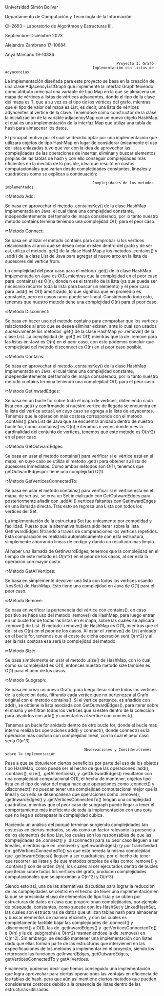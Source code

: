 Universidad Simón Bolívar

Departamento de Computación y Tecnología de la Información.

CI–2693 – Laboratorio de Algoritmos y Estructuras III.

Septiembre–Diciembre 2023



Alejandro Zambrano 17-10684

Anya Marcano 19-10336
                                           
                                                       Proyecto I: Grafo
                                            Implementación con listas de adyacencias

                          
La implementación diseñada para este proyecto se basa en la creación de una clase 
AdjacencyListGraph<T> que implemente la interfaz Graph<T> teniendo como atributo 
principal una variable de tipo Map en la que se almacena un mapa de vértices a 
listas de vértices adyacentes, donde el tipo de la clave del mapa es T, que a su 
vez es el tipo de los vértices del grafo, mientras que el tipo de valor del mapa 
es List<T>, es decir, una lista de vértices adyacentes al vértice de la clave. 
Teniéndose como constructor de la clase la inicialización de la variable 
adjacencyMap con un nuevo objeto HashMap, el cual es una implementación de la 
interfaz Map que utiliza una tabla de hash para almacenar los datos.


El principal motivo por el cual se decidió optar por una implementación que 
utilizara objetos de tipo HashMap en lugar de considerar únicamente el uso de listas 
enlazadas tuvo que ver con la idea de aprovechar las complejidades de las operaciones
de insertar, eliminar y buscar elementos propias de las tablas de hash y con ello 
conseguir complejidades más eficientes en la medida de lo posible, idea que resultó 
en costos computacionales que varían desde complejidades constantes, lineales y 
cuadráticas como se explican a continuación:

                          
                                            Complejidades de los metodos implementados                         


➱Método Add:

Se basa en aprovechar el metodo .containsKey() de la clase HashMap implementada en Java, 
el cual tiene una complejidad constante, independientemente del tamaño del mapa considerado,
por lo tanto nuestro metodo contains termina teniendo una complejidad O(1) para el peor caso.


➱Método Connect:

Se basa en utilizar el metodo contains para comprobar si los vertices relacionados al arco 
que se desea crear existen dentro del grafo y de ser así, utiliza el metodo .get() de la clase 
HashMap y los metodos .contains() y .add() de la clase List de Java para agregar el nuevo arco 
en la lista de sucesores del vertice from.

La complejidad del peor caso para el método .get() de la clase HashMap implementada en Java 
es O(1), mientras que la complejidad en el peor caso para .contains() es O(n), donde n es el 
tamaño de la lista (ya que puede ser necesario recorrer toda la lista para buscar un elemento)
y el peor caso para .add() es O(1) amortizado, lo que significa que en promedio es constante,
pero en casos raros puede ser lineal. Considerando todo esto, tenemos que nuestro metodo tiene
una complejidad O(n) para el peor caso.


➱Método Disconnect:

Se basa en hacer uso del metodo contains para comprobar que los vertices relacionados al arco 
que se desea eliminar existen, ante lo cual son usados sucesivamente los métodos .get() de la 
clase HashMap yo .remove() de la clase List. La complejidad de .get() es O(1) mientras que la
de .remove para las listas en Java es O(n) en el peor caso, con esto podemos concluir que
complejidad del metodo disconnect es O(n) en el peor caso posible.


➱Método Contains:

Se basa en aprovechar el metodo .containsKey() de la clase HashMap implementada en Java,
el cual tiene una complejidad constante, independientemente del tamaño del mapa considerado,
por lo tanto nuestro metodo contains termina teniendo una complejidad O(1) para el peor caso.


➱Método GetInwardEdges:

Se basa en un bucle for sobre todo el mapa de vertices, obteniendo cada lista con .get() y
confirmando si nuestro vertice de llegada se encuentra en la lista del vertice actual, en cuyo
caso se agrega a la lista de adyacentes. Tenemos que la operacion más costosa corresponde
con el metodo .contains() para List de Java que se encuentra anidado dentro
de nuestro bucle for, como .contains() es O(n) e iteramos n veces donde n es la cardinalidad
del conjunto de vertices, tenemos que este metodo es O(n^2) en el peor caso.


➱Método GetOutwardEdges:

Se basa en usar el metodo contains() para verificar si el vértice está en el mapa, en cuyo
caso se utiliza el metodo .get() para obtener su lista de sucesores inmediatos. Como ambos 
métodos son O(1), tenemos que getOutwardEdgespor tiene una complejidad O(1).


➱Método GetVerticesConnectedTo:

Se basa en usar el metodo contains() para verificar si el vertice esta en el mapa, de ser asi,
se crea un Set inicializado con GetOutwardEdges para posteriormente añadir con .addAll() vertices
faltantes con GetInwardEdges en una llamada directa. Tras esto se regresa una Lista con todos
los vertices del Set.

La implementación de la estructura Set fue unicamente por comodidad y facilidad. Puesto que la
alternativa hubiera sido iterar sobre la lista GetInwardEdges filtrando a traves de comparaciones
los vertices repetidos. Esta comparación es realizada automáticamente con esta estructura, 
simplemente ahorrando lineas de codigo y dando un resultado mas límpio.

Al haber una llamada de GetInwardEdges, tenemos que la complejidad en el tiempo de este método
es O(n^2) en el peor de los casos, al ser esta la operacion con mayor costo.


➱Método GetAllVertices:

Se basa en simplemente devolver una lista con todos los vertices usando .keySet() de HashMap.
Esto tiene una complejidad en Java de O(1) para el peor caso.


➱Método Remove:

Se basa en verificar la pertenencia del vértice con contains(), en caso positivo se hace uso del
metodo .remove() de HashMap, para luego entrar en un bucle for de todas las listas en el mapa,
sobre las cuales se aplicará .remove() de List. El metodo .remove() de HashMap es O(1), mientras
que el de list es O(n) en el peor de los casos. Al estar el .remove() de List anidado en el bucle
for, tenemos que el costo de dicha operación será O(n^2) y al ser la más costosa esa será
la complejidad del metodo.


➱Método Size:

Se basa simplemente en usar el metodo .size() de HashMap, con lo cual, como su complejidad es O(1), 
entonces nuestro metodo size también es O(1) para el peor de los casos.


➱Método Subgraph:

Se basa en crear un nuevo Grafo, para luego iterar sobre todos los vertices de la colección dada,
filtrando cada vertice que no pertenezca al Grafo original con el metodo contains(). Si el vertice
pertence, es añadido con add(), se obtiene la lista asociada con GetOutwardEdges(), para iterar
sobre el mismo y se filtran todos los vertices que si esten dentro de la coleccion para añadirlos
con add() y conectarlos al vertice con connect().

Tenemos un bucle for anidado dentro de otro bucle for, donde el bucle mas interno realiza
las operaciones add() y connect(), donde connect() es la operación más costosa con complejidad
lineal, con lo cual el peor caso sería O(n^3).

                                        Observaciones y Consideraciones sobre la implementación

Pese a que se obtuvieron ciertos beneficios por parte del uso de los objetos tipo HashMap,
como puede ser el hecho de que las operaciones .add(), .contains(), size(), .getAllVertices(), y
.getOutwardEdges() resultaron con una complejidad computacional O(1), el hecho de mantener,
objetos tipo lista en el tipo de valor del mapa hace que operaciones como .connect() y
.disconnect() no puedan tener una complejidad computacional mejor que la lineal y con ello se
desencadena que operaciones como .remove(), .getInwardEdges() y .getVerticesConnectedTo()
tengan una complejidad cuadrática, mientras que el peor caso de subgraph puede llegar a tener 
el comportamiento más ineficiente de toda la implementación con una cota que no llega a sobrepasar 
la complejidad cúbica. 

Haciendo un análisis del porqué terminan surgiendo complejidades tan costosas en ciertos metodos,
se vio como un factor relevante la presencia de los elementos de tipo List, los cuales son los
responsables de que las complejidades de .connect() y .disconnect() para su peor caso lleguen a 
ser lineales, mientras que en .remove() y .getInwardEdges() (y por transitividad en 
.getVerticesConnectedTo() ya que este hereda la misma complejidad que .getInwardEdges())
lleguen a ser cuadraticas, por el hecho de tener que recorrer las listas y de que metodos propios 
de ellas como: .remove() y .contains() son de orden O(n), los cuales al ser ejecutados dentro de
bucles que iteran sobre todos los vertices del grafo, producen complejidades computacionales 
que se aproximan a O(n^2) y O(n^3).

Siendo esto así, una de las alternativas discutidas para lograr la reducción de las complejidades
se centró en el hecho de tener una implementacion en la que se prescinda el uso de elementos de tipo
lista y se obten por estructuras de datos en Java que proporcionan complejidades, por ejemplo de
búsqueda, constantes, como sucede con los HashSet y LinkedHashSet, las cuales son estructuras de 
datos que utilizan tablas hash para almacenar y buscar elementos de manera eficiente, y con las 
cuales es completamente factible bajar las complejidades de .connect() y .disconnect()
a O(1), las de .getInwardEdges() y .getVerticesConnectedTo() a O(n) y la de .subgraph() a O(n^2) 
manteniéndose la de .remove() en O(n^2). Sin embargo, se decidió mantener una implementación con 
listas dado que ellas forman parte de las estructuras que intervienen en las especificaciones 
de los metodos a implementar en el proyecto, siendo los retornosde las funciones getInwardEdges,
getOutwardEdges, getVerticesConnectedTo y getAllVertices.

Finalmente, podemos decir que hemos conseguido una implementación que logra aprovechar para 
ciertas operaciones las ventajas en eficiencia de las tablas de hash, pero que aún así mantiene 
ciertos metodos que pueden considerarse costosos debido a la presencia de listas dentro de las
estructuras utilizadas.

